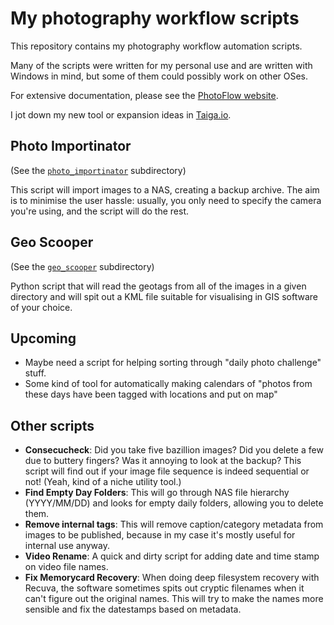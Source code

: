 # My photography workflow scripts

This repository contains my photography workflow automation scripts.

Many of the scripts were written for my personal use and are written
with Windows in mind, but some of them could possibly work on other
OSes.

For extensive documentation, please see the
[PhotoFlow website](https://umbraroze.github.io/PhotoFlow/).

I jot down my new tool or expansion ideas in
[Taiga.io](https://tree.taiga.io/project/umbraroze-photoflow/kanban).

## Photo Importinator

(See the [`photo_importinator`](photo_importinator/) subdirectory)

This script will import images to a NAS, creating a backup archive.
The aim is to minimise the user hassle: usually, you only need to
specify the camera you're using, and the script will do the rest.

## Geo Scooper

(See the [`geo_scooper`](geo_scooper/) subdirectory)

Python script that will read the geotags from all of the images
in a given directory and will spit out a KML file suitable for
visualising in GIS software of your choice.

## Upcoming

* Maybe need a script for helping sorting through "daily photo challenge"
  stuff.
* Some kind of tool for automatically making calendars of "photos from
  these days have been tagged with locations and put on map"

## Other scripts

* **Consecucheck**: Did you take five bazillion images? Did you
  delete a few due to buttery fingers? Was it annoying to
  look at the backup? This script will find out
  if your image file sequence is indeed sequential or not!
  (Yeah, kind of a niche utility tool.)
* **Find Empty Day Folders**:
  This will go through NAS file hierarchy (YYYY/MM/DD) and looks
  for empty daily folders, allowing you to delete them.
* **Remove internal tags**:
  This will remove caption/category metadata from images to be
  published, because in my case it's mostly useful for internal
  use anyway.
* **Video Rename**:
  A quick and dirty script for adding date and time stamp on
  video file names.
* **Fix Memorycard Recovery**:
  When doing deep filesystem recovery with Recuva, the software
  sometimes spits out cryptic filenames when it can't figure out
  the original names. This will try to make the names more
  sensible and fix the datestamps based on metadata.
